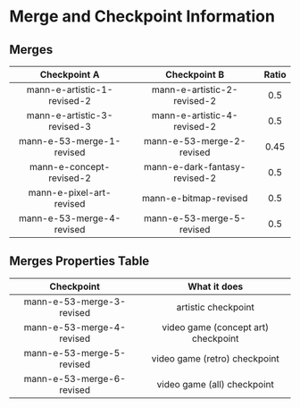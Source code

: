 # Merge and Checkpoint Information 

## Merges 

| Checkpoint A | Checkpoint B | Ratio |
|:------------:|:-------------:|:-------:|
| mann-e-artistic-1-revised-2 | mann-e-artistic-2-revised-2 | 0.5 |
| mann-e-artistic-3-revised-3 | mann-e-artistic-4-revised-2 | 0.5 |
| mann-e-53-merge-1-revised   | mann-e-53-merge-2-revised   | 0.45 |
| mann-e-concept-revised-2    | mann-e-dark-fantasy-revised-2 | 0.5 |
| mann-e-pixel-art-revised    | mann-e-bitmap-revised         | 0.5 |
| mann-e-53-merge-4-revised   | mann-e-53-merge-5-revised     | 0.5 |

## Merges Properties Table

| Checkpoint | What it does |
|:----------:|:--------------:|
| mann-e-53-merge-3-revised | artistic checkpoint |
| mann-e-53-merge-4-revised | video game (concept art) checkpoint |
| mann-e-53-merge-5-revised | video game (retro)  checkpoint|
| mann-e-53-merge-6-revised | video game (all) checkpoint |